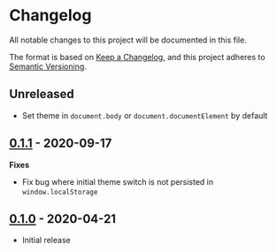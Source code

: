 # Changelog

All notable changes to this project will be documented in this file.

The format is based on [Keep a Changelog](https://keepachangelog.com/en/1.0.0/),
and this project adheres to [Semantic Versioning](https://semver.org/spec/v2.0.0.html).

## Unreleased

- Set theme in `document.body` or `document.documentElement` by default

## [0.1.1](https://github.com/metonym/svelte-dark-mode/releases/tag/v0.1.1) - 2020-09-17

**Fixes**

- Fix bug where initial theme switch is not persisted in `window.localStorage`

## [0.1.0](https://github.com/metonym/svelte-dark-mode/releases/tag/v0.1.0) - 2020-04-21

- Initial release
